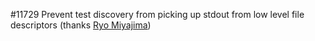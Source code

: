 #11729
Prevent test discovery from picking up stdout from low level file descriptors
(thanks [Ryo Miyajima](https://github.com/sergeant-wizard))
